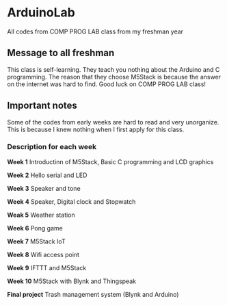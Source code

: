 # ArduinoLab
All codes from COMP PROG LAB class from my freshman year

## Message to all freshman
This class is self-learning. They teach you nothing about the Arduino and C programming.
The reason that they choose M5Stack is because the answer on the internet was hard to find.
Good luck on COMP PROG LAB class!

## Important notes
Some of the codes from early weeks are hard to read and very unorganize. This is because I knew nothing when I first apply for this class.

### Description for each week

**Week 1**
Introductinn of M5Stack, Basic C programming and LCD graphics

**Week 2**
Hello serial and LED

**Week 3**
Speaker and tone

**Week 4**
Speaker, Digital clock and Stopwatch

**Weak 5**
Weather station

**Week 6**
Pong game

**Week 7**
M5Stack IoT

**Week 8**
Wifi access point

**Week 9**
IFTTT and M5Stack

**Week 10**
M5Stack with Blynk and Thingspeak

**Final project**
Trash management system (Blynk and Arduino)

